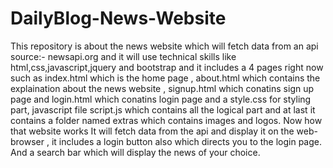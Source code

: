 # DailyBlog-News-Website
This repository is about the news website which will fetch data from an api source:- newsapi.org and it will use technical skills like html,css,javascript,jquery and bootstrap and it includes a 4 pages right now such as index.html which is the home page , about.html which contains the explaination about the news website , signup.html which conatins sign up page and login.html which conatins login page and a style.css for styling part, javascript file script.js which contains all the logical part and at last it contains a folder named extras which contains images and logos. Now how that website works It will fetch data from the api and display it on the web-browser , it includes a login button also which directs you to the login page. And a search bar which will display the news of your choice.
